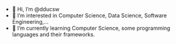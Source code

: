 - 👋 Hi, I’m @dducsw
- 👀 I’m interested in Computer Science, Data Science, Software Engineering,...
- 🌱 I’m currently learning Computer Science, some programming languages and their frameworks.


<!---
dducsw/dducsw is a ✨ special ✨ repository because its `README.md` (this file) appears on your GitHub profile.
You can click the Preview link to take a look at your changes.
--->
